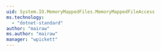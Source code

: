 ```yaml
---
uid: System.IO.MemoryMappedFiles.MemoryMappedFileAccess
ms.technology: 
  - "dotnet-standard"
author: "mairaw"
ms.author: "mairaw"
manager: "wpickett"
---
```

